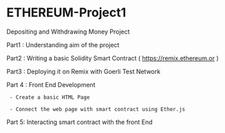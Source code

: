 # ETHEREUM-Project1
Depositing and Withdrawing Money Project

Part1 : Understanding aim of the project

Part2 : Writing a basic Solidity Smart Contract ( https://remix.ethereum.or  )

Part3 : Deploying it on Remix with Goerli Test Network

Part 4 : Front End Development

     - Create a basic HTML Page
     
     - Connect the web page with smart contract using Ether.js
     
Part 5: Interacting smart contract with the front End

